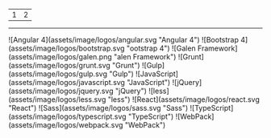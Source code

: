 |||
|---|---|
|1|2|



---

<p class="image-line">
![Angular 4](assets/image/logos/angular.svg "Angular 4")
![Bootstrap 4](assets/image/logos/bootstrap.svg "ootstrap 4")
![Galen Framework](assets/image/logos/galen.png "alen Framework")
![Grunt](assets/image/logos/grunt.svg "Grunt")
![Gulp](assets/image/logos/gulp.svg "Gulp")
![JavaScript](assets/image/logos/javascript.svg "JavaScript")
![jQuery](assets/image/logos/jquery.svg "jQuery")
![less](assets/image/logos/less.svg "less")
![React](assets/image/logos/react.svg "React")
![Sass](assets/image/logos/sass.svg "Sass")
![TypeScript](assets/image/logos/typescript.svg "TypeScript")
![WebPack](assets/image/logos/webpack.svg "WebPack")
</p>